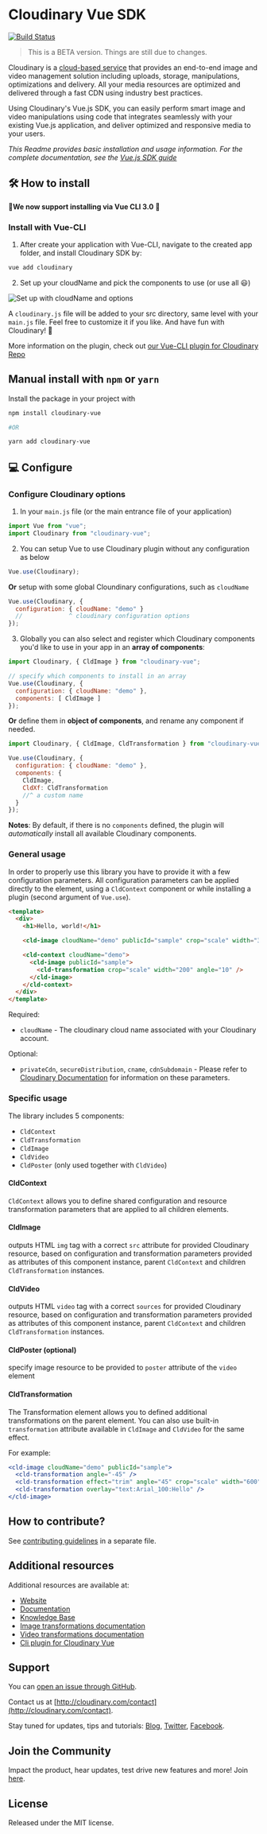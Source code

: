 # Cloudinary Vue SDK

[![Build Status](https://travis-ci.org/cloudinary/cloudinary-vue.svg?branch=master)](https://travis-ci.org/cloudinary/cloudinary-vue)

> This is a BETA version. Things are still due to changes.

Cloudinary is a [cloud-based service](https://cloudinary.com/solutions) that provides an end-to-end image and video management solution including uploads, storage, manipulations, optimizations and delivery. All your media resources are optimized and delivered through a fast CDN using industry best practices.

Using Cloudinary's Vue.js SDK, you can easily perform smart image and video manipulations using code that integrates seamlessly with your existing Vue.js application, and deliver optimized and responsive media to your users.

_This Readme provides basic installation and usage information. For the complete documentation, see the [Vue.js SDK guide](https://cloudinary.com/documentation/vue_integration)_

## 🛠️ How to install

**🎉We now support installing via Vue CLI 3.0 🎉**

### Install with Vue-CLI

1. After create your application with Vue-CLI, navigate to the created app folder, and install Cloudinary SDK by:

```bash
vue add cloudinary
```

2. Set up your cloudName and pick the components to use (or use all 😃)

![Set up with cloudName and options](http://bit.ly/2WSKTf0)

A `cloudinary.js` file will be added to your src directory, same level with your `main.js` file. Feel free to customize it if you like. And have fun with Cloudinary! 🤟

More information on the plugin, check out [our Vue-CLI plugin for Cloudinary Repo](https://github.com/cloudinary/vue-cli-plugin-cloudinary)

## Manual install with `npm` or `yarn`

Install the package in your project with

```bash
npm install cloudinary-vue

#OR

yarn add cloudinary-vue
```

## 💻 Configure

### Configure Cloudinary options

1. In your `main.js` file (or the main entrance file of your application)

```jsx
import Vue from "vue";
import Cloudinary from "cloudinary-vue";
```

2. You can setup Vue to use Cloudinary plugin without any configuration as below

```jsx
Vue.use(Cloudinary);
```

**Or** setup with some global Cloundinary configurations, such as `cloudName`

```jsx
Vue.use(Cloudinary, {
  configuration: { cloudName: "demo" }
  //             ^ cloudinary configuration options
});
```

3. Globally you can also select and register which Cloudinary components you'd like to use in your app in an **array of components**:

```jsx
import Cloudinary, { CldImage } from "cloudinary-vue";

// specify which components to install in an array
Vue.use(Cloudinary, {
  configuration: { cloudName: "demo" },
  components: [ CldImage ]
});
```

**Or** define them in **object of components**, and rename any component if needed.

```jsx
import Cloudinary, { CldImage, CldTransformation } from "cloudinary-vue";

Vue.use(Cloudinary, {
  configuration: { cloudName: "demo" },
  components: {
    CldImage,
    CldXf: CldTransformation
    //^ a custom name
  }
});
```

**Notes**: By default, if there is no `components` defined, the plugin will _automatically_ install all available Cloudinary components.

### General usage

In order to properly use this library you have to provide it with a few configuration parameters. All configuration parameters can be applied directly to the element, using a `CldContext` component or while installing a plugin (second argument of `Vue.use`).

```html
<template>
  <div>
    <h1>Hello, world!</h1>

    <cld-image cloudName="demo" publicId="sample" crop="scale" width="300" />

    <cld-context cloudName="demo">
      <cld-image publicId="sample">
        <cld-transformation crop="scale" width="200" angle="10" />
      </cld-image>
    </cld-context>
  </div>
</template>
```

Required:

- `cloudName` - The cloudinary cloud name associated with your Cloudinary account.

Optional:

- `privateCdn`, `secureDistribution`, `cname`, `cdnSubdomain` - Please refer to [Cloudinary Documentation](https://cloudinary.com/documentation/react_integration#3_set_cloudinary_configuration_parameters) for information on these parameters.

### Specific usage

The library includes 5 components:

- `CldContext`
- `CldTransformation`
- `CldImage`
- `CldVideo`
- `CldPoster` (only used together with `CldVideo`)

#### CldContext

`CldContext` allows you to define shared configuration and resource transformation parameters that are applied to all children elements.

#### CldImage

outputs HTML `img` tag with a correct `src` attribute for provided Cloudinary resource, based on configuration and transformation parameters provided as attributes of this component instance, parent `CldContext` and children `CldTransformation` instances.

#### CldVideo

outputs HTML `video` tag with a correct `sources` for provided Cloudinary resource, based on configuration and transformation parameters provided as attributes of this component instance, parent `CldContext` and children `CldTransformation` instances.

#### CldPoster (optional)
specify image resource to be provided to `poster` attribute of the `video` element

#### CldTransformation

The Transformation element allows you to defined additional transformations on the parent element. You can also use built-in `transformation` attribute available in `CldImage` and `CldVideo` for the same effect.

For example:

```jsx
<cld-image cloudName="demo" publicId="sample">
  <cld-transformation angle="-45" />
  <cld-transformation effect="trim" angle="45" crop="scale" width="600" />
  <cld-transformation overlay="text:Arial_100:Hello" />
</cld-image>
```

## How to contribute?

See [contributing guidelines](/CONTRIBUTING.md) in a separate file.

## Additional resources

Additional resources are available at:

- [Website](http://cloudinary.com)
- [Documentation](https://cloudinary.com/documentation/vue_integration)
- [Knowledge Base](http://support.cloudinary.com/forums)
- [Image transformations documentation](http://cloudinary.com/documentation/image_transformations)
- [Video transformations documentation](https://cloudinary.com/documentation/video_manipulation_and_delivery#video_transformations_reference)
- [Cli plugin for Cloudinary Vue](https://github.com/cloudinary/vue-cli-plugin-cloudinary)

## Support

You can [open an issue through GitHub](https://github.com/CloudinaryLtd/cloudinary_vue/issues).

Contact us at [http://cloudinary.com/contact](http://cloudinary.com/contact).

Stay tuned for updates, tips and tutorials: [Blog](http://cloudinary.com/blog), [Twitter](https://twitter.com/cloudinary), [Facebook](http://www.facebook.com/Cloudinary).

## Join the Community

Impact the product, hear updates, test drive new features and more! Join [here](https://www.facebook.com/groups/CloudinaryCommunity).

## License

Released under the MIT license.
